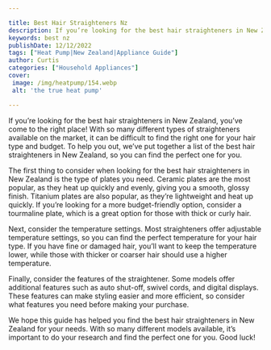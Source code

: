 ```yaml
---

title: Best Hair Straighteners Nz
description: If you’re looking for the best hair straighteners in New Zealand, you’ve come to the right place! With so many different types of ...learn more
keywords: best nz
publishDate: 12/12/2022
tags: ["Heat Pump|New Zealand|Appliance Guide"]
author: Curtis
categories: ["Household Appliances"]
cover: 
 image: /img/heatpump/154.webp
 alt: 'the true heat pump'

---
```


If you’re looking for the best hair straighteners in New Zealand, you’ve come to the right place! With so many different types of straighteners available on the market, it can be difficult to find the right one for your hair type and budget. To help you out, we’ve put together a list of the best hair straighteners in New Zealand, so you can find the perfect one for you.

The first thing to consider when looking for the best hair straighteners in New Zealand is the type of plates you need. Ceramic plates are the most popular, as they heat up quickly and evenly, giving you a smooth, glossy finish. Titanium plates are also popular, as they’re lightweight and heat up quickly. If you’re looking for a more budget-friendly option, consider a tourmaline plate, which is a great option for those with thick or curly hair.

Next, consider the temperature settings. Most straighteners offer adjustable temperature settings, so you can find the perfect temperature for your hair type. If you have fine or damaged hair, you’ll want to keep the temperature lower, while those with thicker or coarser hair should use a higher temperature.

Finally, consider the features of the straightener. Some models offer additional features such as auto shut-off, swivel cords, and digital displays. These features can make styling easier and more efficient, so consider what features you need before making your purchase.

We hope this guide has helped you find the best hair straighteners in New Zealand for your needs. With so many different models available, it’s important to do your research and find the perfect one for you. Good luck!
